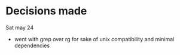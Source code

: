 # Decisions made

Sat may 24
- went with grep over rg for sake of unix compatibility and minimal dependencies